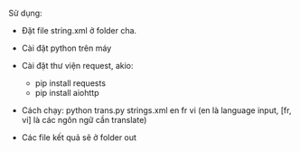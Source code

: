 Sử dụng:
- Đặt file string.xml ở folder cha.
- Cài đặt python trên máy
- Cài đặt thư viện request, akio:
  + pip install requests 
  + pip install aiohttp

- Cách chạy: python trans.py strings.xml en fr vi (en là language input, [fr, vi] là các ngôn ngữ cần translate)
- Các file kết quả sẽ ở folder out
